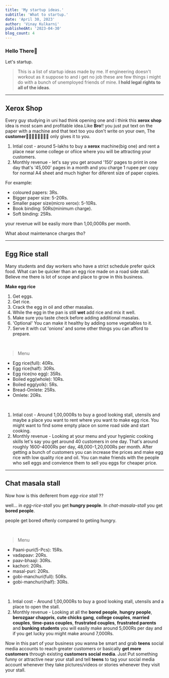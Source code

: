 ```yaml
---
title: 'My startup ideas.'
subtitle: 'What to startup.'
date: 'April 30, 2023'
author: 'Vinay Kulkarni'
publishedAt: '2023-04-30'
blog_count: 4
---
```


### Hello There🐼

Let's startup.


> This is a list of startup ideas made by me. If engineering doesn't workout as it suppose to and i get no job these are few things i might do with a bunch of unemployed friends of mine. **I hold legal rights to all of the ideas**.

___

## Xerox Shop
Every guy studying in uni had think opening one and i think this **xerox shop** idea is most scam and profitable idea.Like **Bro**!! you just put text on the paper with a machine and that text too you don't write on your own, The **customer🤑💵💲💸😻💓🥰😍** only gives it to you.

1. Intial cost - around 5-lakhs to buy a **xerox** machine(big one) and rent a place near some college or ofiice where you will be attracting your customers.
2. Monthly revenue - let's say you get around '150' pages to print in one day that's '45,000' pages in a month and you charge 1 rupee per copy for normal A4 sheet and much higher for diferent size of paper copies. 

For example:

* coloured papers: 3Rs.
* Bigger paper size: 5-20Rs.
* Smaller paper size(micro xerox): 5-10Rs.
* Book binding: 50Rs(minimum charge).
* Soft binding: 25Rs.

your revenue will be easliy more than 1,00,000Rs per month.

What about maintenance charges tho?

___

## Egg Rice stall
Many students and day workers who have a strict schedule prefer quick food. What can be quicker than an egg rice made on a road side stall. Believe me there is lot of scope and place to grow in this business.

**Make egg rice** <br />
1. Get eggs.
2. Get rice.
3. Crack the egg in oil and other masalas.
4. While the egg in the pan is still **wet** add rice and mix it well.
5. Make sure you taste check before adding additional masalas.
6. 'Optional'  You can make it healthy by adding some vegetables to it.
7. Serve it with cut 'onions' and some other things you can afford to prepare.

<br/>

> Menu


* Egg rice(full): 40Rs.
* Egg rice(half): 30Rs.
* Egg rice(no egg): 35Rs.
* Boiled egg(whole): 10Rs.
* Boiled egg(yolk): 5Rs.
* Bread-Omlete: 25Rs.
* Omlete: 20Rs.

<br/>

1. Intial cost - Around 1,00,000Rs to buy a good looking stall, utensils and maybe a place you want to rent where you want to make egg rice. You might want to find some empty place on some road side and start cooking.
2. Monthly revenue - Looking at your menu and your hygienic cooking skills let's say you get around 40 customers in one day. That's around  roughly 1600-4000Rs per day, 48,000-1,20,000Rs per month. After getting a bunch of customers you can increase the prices and make egg rice with low quality rice and oil. You can make friends with the people who sell eggs and convience them to sell you eggs for cheaper price.

___

## Chat masala stall
Now how is this deiferent from _egg-rice stall_ ??

well... in _egg-rice-stall_ you get **hungry people**. In _chat-masala-stall_ you get **bored people**.

people get bored oftenly compared to getiing hungry.

<br/>

> Menu

* Paani-puri(5-Pcs): 15Rs.
* vadapaav: 20Rs.
* paav-bhaaji: 30Rs.
* kachori: 20Rs.
* masal-puri: 20Rs.
* gobi-manchuri(full): 50Rs.
* gobi-manchuri(half): 30Rs.

<br/>


1. Intial cost - Around 1,00,000Rs to buy a good looking stall, utensils and a place to open the stall.
2. Monthly revenue - Looking at all the **bored people**, **hungry people**, **berozgaar chappris**, **cute chicks gang**, **college couples**, **married couples**, **time-pass couples**, **frustrated couples**, **frustrated parents** and **bunking students** you will easily make around 5,000Rs per day and if you get lucky you might make around 7,000Rs. 

Now in this part of your business you wanna be smart and grab **teens** social media accounts to reach greater customers or basically **get more customers** through existing **customers social media**. Just Put something funny or attractive near your stall and tell **teens** to tag your social media account whenever they take pictures/videos or stories whenever they visit your stall.